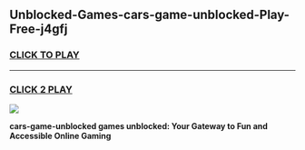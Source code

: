
## Unblocked-Games-cars-game-unblocked-Play-Free-j4gfj
<h3>
<a href="https://premium76.site?title=cars-game-unblocked&ref=15A">CLICK TO PLAY</a></h3>
<hr>

<h3>
<a href="https://premium76.site?title=cars-game-unblocked&ref=15A">CLICK 2 PLAY</a>
  
</h3>

<a href="https://premium76.site?title=cars-game-unblocked&ref=15A"><img src="https://clearcache.store/games.png"></a>


**cars-game-unblocked games unblocked: Your Gateway to Fun and Accessible Online Gaming**
